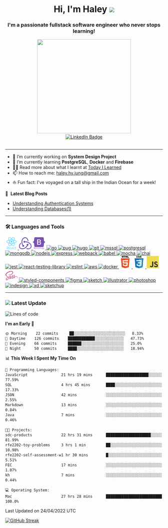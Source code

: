 <div id="header" align="center">
  <h1>
    Hi, I'm Haley
    <img src="https://media.giphy.com/media/hvRJCLFzcasrR4ia7z/giphy.gif" width="30px"/>
  </h1>
  <h3>I'm a passionate fullstack software engineer who never stops learning!</h3>
  <img src="https://user-images.githubusercontent.com/73789849/163858022-12833d90-2177-47b8-9949-9997b4f453ca.PNG" width="300" height="300" />
</div>

<div id="badges" align="center">
  <a href="https://www.linkedin.com/in/junghaley/">
    <img src="https://img.shields.io/badge/LinkedIn-blue?style=for-the-badge&logo=linkedin&logoColor=white" alt="LinkedIn Badge"/>
  </a>
</div>
<div id="badges" align="center">
  <img src="https://komarev.com/ghpvc/?username=haleyjung&style=flat-square&color=blue" alt=""/>
</div>

---

- 🔭 I’m currently working on **System Design Project**
- 🌱 I’m currently learning **PostgreSQL**, **Docker** and **Firebase**
- 👨‍💻  Read more about what I learnt at [Today I Learned](https://haleyjung.github.io/)
- 📫 How to reach me: haley.hy.jung@gmail.com
- ⛵ Fun fact: I've voyaged on a tall ship in the Indian Ocean for a week!

📕 &nbsp;**Latest Blog Posts**
- [Understanding Authentication Systems](https://haleyjung.github.io/posts/2022/03/understanding-authentication-systems/)
- [Understanding Databases(1)](https://haleyjung.github.io/posts/2022/03/understanding-databases-1/)

---

<h3 align="left">🛠️ Languages and Tools</h3>
<p align="left"> 
  <a href="https://reactjs.org/" target="_blank"> 
    <img src="https://raw.githubusercontent.com/devicons/devicon/master/icons/react/react-original-wordmark.svg" alt="react" width="40" height="40"/>       </a>  
  <a href="https://redux.js.org" target="_blank"> <img src="https://raw.githubusercontent.com/devicons/devicon/master/icons/redux/redux-original.svg" alt="redux" width="40" height="40"/> 
  </a>   
  <a href="https://getbootstrap.com" target="_blank"> 
    <img src="https://raw.githubusercontent.com/devicons/devicon/master/icons/bootstrap/bootstrap-plain-wordmark.svg" alt="bootstrap" width="40" height="40"/> 
  </a>  
  <a href="https://go.dev/" target="_blank"> 
    <img src="https://cdn.worldvectorlogo.com/logos/go-8.svg" alt="go" width="40" height="40"/> 
  </a>  
  <a href="https://pugjs.org/api/getting-started.html" target="_blank"> 
    <img src="https://cdn.worldvectorlogo.com/logos/pug.svg" alt="pug" width="40" height="40"/> 
  </a> 
  <a href="https://gohugo.io/" target="_blank"> 
    <img src="https://api.iconify.design/logos-hugo.svg" alt="hugo" width="40" height="40"/> 
  </a>
  <a href="https://git-scm.com/" target="_blank"> 
    <img src="https://www.vectorlogo.zone/logos/git-scm/git-scm-icon.svg" alt="git" width="40" height="40"/> 
  </a> 
  <a href="https://www.mysql.com/" target="_blank"> 
    <img src="https://cdn.worldvectorlogo.com/logos/mysql-6.svg" alt="mssql" width="40" height="40"/> 
  </a> 
  <a href="https://www.postgresql.org/" target="_blank"> 
    <img src="https://cdn.worldvectorlogo.com/logos/postgresql.svg" alt="postgresql" width="40" height="40"/> 
  </a> 
  <a href="https://www.mongodb.com/" target="_blank"> 
    <img src="https://cdn.worldvectorlogo.com/logos/mongodb-icon-1.svg" alt="mongodb" width="40" height="40"/> 
  </a> 
  <a href="https://nodejs.org" target="_blank"> 
    <img src="https://cdn.worldvectorlogo.com/logos/nodejs-icon.svg" alt="nodejs" width="40" height="40"/> 
  </a>
  <a href="https://expressjs.com" target="_blank"> 
    <img src="https://cdn.worldvectorlogo.com/logos/express-109.svg" alt="express" width="60" height="40"/> 
  </a>
  <a href="https://webpack.js.org" target="_blank"> 
    <img src="https://cdn.worldvectorlogo.com/logos/webpack-icon.svg" alt="webpack" width="40" height="40"/> 
  </a> 
  <a href="https://babeljs.io/" target="_blank"> 
    <img src="https://d33wubrfki0l68.cloudfront.net/7a197cfe44548cc1a3f581152af70a3051e11671/78df8/img/babel.svg" alt="babel" width="60" height="40"/> 
  </a>
  <a href="https://mochajs.org/" target="_blank"> 
    <img src="https://cdn.worldvectorlogo.com/logos/mocha-1.svg" alt="mocha" width="40" height="40"/> 
  </a>
  <a href="https://www.chaijs.com/" target="_blank"> 
    <img src="https://cdn.worldvectorlogo.com/logos/chai.svg" alt="chai" width="40" height="40"/> 
  </a>
  <a href="https://jestjs.io/" target="_blank"> 
    <img src="https://iconape.com/wp-content/png_logo_vector/jest-logo.png" alt="jest" width="40" height="40"/> 
  </a>
  <a href="https://testing-library.com/docs/react-testing-library/intro/" target="_blank"> 
    <img src="https://testing-library.com/img/octopus-64x64.png" alt="react-testing-library" width="40" height="40"/> 
  </a>
  <a href="https://eslint.org/" target="_blank"> 
    <img src="https://cdn.worldvectorlogo.com/logos/eslint-1.svg" alt="eslint" width="40" height="40"/> 
  </a>
  <a href="https://aws.amazon.com/" target="_blank"> 
    <img src="https://cdn.worldvectorlogo.com/logos/aws-2.svg" alt="aws" width="40" height="40"/> 
  </a> 
  <a href="https://docs.docker.com/" target="_blank"> 
    <img src="https://cdn.worldvectorlogo.com/logos/docker.svg" alt="docker" width="40" height="40"/> 
  </a> 
  <a href="https://www.w3.org/html/" target="_blank"> 
    <img src="https://raw.githubusercontent.com/devicons/devicon/master/icons/html5/html5-original-wordmark.svg" alt="html5" width="40" height="40"/>     </a>  
  <a href="https://www.w3schools.com/css/" target="_blank"> 
    <img src="https://raw.githubusercontent.com/devicons/devicon/master/icons/css3/css3-original-wordmark.svg" alt="css3" width="40" height="40"/> 
  </a> 
  <a href="https://developer.mozilla.org/en-US/docs/Web/JavaScript" target="_blank"> 
    <img src="https://raw.githubusercontent.com/devicons/devicon/master/icons/javascript/javascript-original.svg" alt="javascript" width="40" height="40"/> 
  </a> 
  <a href="https://sass-lang.com" target="_blank"> 
    <img src="https://raw.githubusercontent.com/devicons/devicon/master/icons/sass/sass-original.svg" alt="sass" width="40" height="40"/> 
  </a> 
  <a href="https://styled-components.com/" target="_blank"> 
    <img src="https://cdn.worldvectorlogo.com/logos/styled-components-1.svg" alt="styled-components" width="40" height="40"/> 
  </a> 
  <a href="https://www.figma.com/" target="_blank"> 
    <img src="https://www.vectorlogo.zone/logos/figma/figma-icon.svg" alt="figma" width="40" height="40"/> 
  </a> 
  <a href="https://www.sketch.com/" target="_blank"> 
    <img src="https://cdn.worldvectorlogo.com/logos/sketch-2.svg" alt="sketch" width="40" height="40"/> 
  </a> 
  <a href="https://www.adobe.com/products/illustrator.html" target="_blank"> 
    <img src="https://cdn.worldvectorlogo.com/logos/adobe-illustrator-cc-icon.svg" alt="illustrator" width="40" height="40"/> 
  </a> 
  <a href="https://www.adobe.com/products/photoshop.html" target="_blank"> 
    <img src="https://cdn.worldvectorlogo.com/logos/adobe-photoshop-2.svg" alt="photoshop" width="40" height="40"/> 
  </a> 
  <a href="https://www.adobe.com/products/indesign.html" target="_blank"> 
    <img src="https://cdn.worldvectorlogo.com/logos/adobe-indesign-cc-icon.svg" alt="indesign" width="40" height="40"/> 
  </a>
  <a href="https://www.adobe.com/products/xd.html" target="_blank"> 
    <img src="https://cdn.worldvectorlogo.com/logos/adobe-xd-2.svg" alt="xd" width="40" height="40"/> 
  </a>
  <a href="https://www.sketchup.com/" target="_blank"> 
    <img src="https://cdn.worldvectorlogo.com/logos/sketchup-logo-2020.svg" alt="sketchup" width="40" height="40"/> 
  </a>
</p>

---

<h3> 
  <img src="https://media.giphy.com/media/WUlplcMpOCEmTGBtBW/giphy.gif" width="40px">
  Latest Update
</h3>

<!--START_SECTION:waka-->
![Lines of code](https://img.shields.io/badge/From%20Hello%20World%20I%27ve%20Written-120%20Thousand%20lines%20of%20code-blue)

**I'm an Early 🐤** 

```text
🌞 Morning    22 commits     ██░░░░░░░░░░░░░░░░░░░░░░░   8.33% 
🌆 Daytime    126 commits    ████████████░░░░░░░░░░░░░   47.73% 
🌃 Evening    66 commits     ██████░░░░░░░░░░░░░░░░░░░   25.0% 
🌙 Night      50 commits     ████░░░░░░░░░░░░░░░░░░░░░   18.94%

```


📊 **This Week I Spent My Time On** 

```text
💬 Programming Languages: 
JavaScript               21 hrs 19 mins      ███████████████████░░░░░░   77.59% 
SQL                      4 hrs 45 mins       ████░░░░░░░░░░░░░░░░░░░░░   17.33% 
JSON                     42 mins             ░░░░░░░░░░░░░░░░░░░░░░░░░   2.55% 
Markdown                 13 mins             ░░░░░░░░░░░░░░░░░░░░░░░░░   0.84% 
Java                     7 mins              ░░░░░░░░░░░░░░░░░░░░░░░░░   0.46%

🐱‍💻 Projects: 
sdc-products             22 hrs 31 mins      ████████████████████░░░░░   81.99% 
rfe2202-toy-problems     3 hrs 1 min         ██░░░░░░░░░░░░░░░░░░░░░░░   10.98% 
rfe2202-self-assessment-w1 hr 30 mins        █░░░░░░░░░░░░░░░░░░░░░░░░   5.51% 
FEC                      17 mins             ░░░░░░░░░░░░░░░░░░░░░░░░░   1.07% 
kh                       7 mins              ░░░░░░░░░░░░░░░░░░░░░░░░░   0.44%

💻 Operating System: 
Mac                      27 hrs 28 mins      █████████████████████████   100.0%

```


 Last Updated on 24/04/2022 UTC
<!--END_SECTION:waka-->

[![GitHub Streak](http://github-readme-streak-stats.herokuapp.com?user=haleyjung&theme=vue)](https://git.io/streak-stats)
